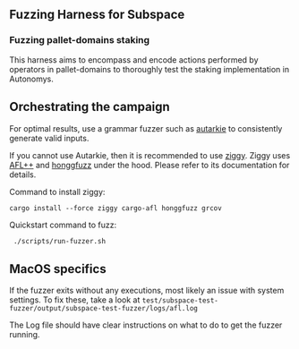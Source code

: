## Fuzzing Harness for Subspace

### Fuzzing pallet-domains staking

This harness aims to encompass and encode actions performed by operators in pallet-domains to thoroughly test the
staking implementation in Autonomys.

## Orchestrating the campaign

For optimal results, use a grammar fuzzer such as [autarkie](https://github.com/R9295/autarkie) to consistently generate
valid inputs.

If you cannot use Autarkie, then it is recommended to use [ziggy](https://github.com/srlabs/ziggy/). Ziggy
uses [AFL++](https://github.com/AFLplusplus/AFLplusplus/) and [honggfuzz](https://github.com/google/honggfuzz) under the
hood.
Please refer to its documentation for details.

Command to install ziggy:

```
cargo install --force ziggy cargo-afl honggfuzz grcov
```

Quickstart command to fuzz:

``` bash
 ./scripts/run-fuzzer.sh
```

## MacOS specifics

If the fuzzer exits without any executions, most likely an issue with system settings. To fix these, take a look at
`test/subspace-test-fuzzer/output/subspace-test-fuzzer/logs/afl.log`

The Log file should have clear instructions on what to do to get the fuzzer running.
